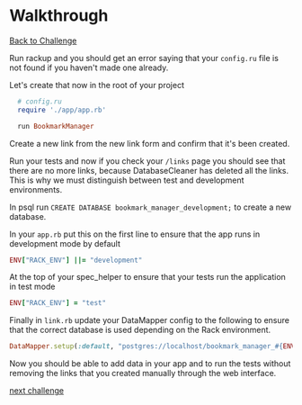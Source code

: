 # Walkthrough

[Back to Challenge](../13_configuring_the_rack_env.md)

Run rackup and you should get an error saying that your `config.ru` file is not found if you haven't made one already.

Let's create that now in the root of your project

```ruby
  # config.ru
  require './app/app.rb'

  run BookmarkManager
```

Create a new link from the new link form and confirm that it's been created.

Run your tests and now if you check your `/links` page you should see that there are no more links, because DatabaseCleaner has deleted all the links. This is why we must distinguish between test and development environments.

In psql run `CREATE DATABASE bookmark_manager_development;` to create a new database.

In your `app.rb` put this on the first line to ensure that the app runs in development mode by
default

```ruby
ENV["RACK_ENV"] ||= "development"
```

At the top of your spec_helper to ensure that your tests run the application in test mode

```ruby
ENV["RACK_ENV"] = "test"
```

Finally in `link.rb` update your DataMapper config to the following to ensure that the correct database is used depending on the Rack environment.

```ruby
DataMapper.setup(:default, "postgres://localhost/bookmark_manager_#{ENV['RACK_ENV']}")
```

Now you should be able to add data in your app and to run the tests without removing the links that you created manually through the web interface. 

[next challenge](../14_deploying_to_heroku.md)
